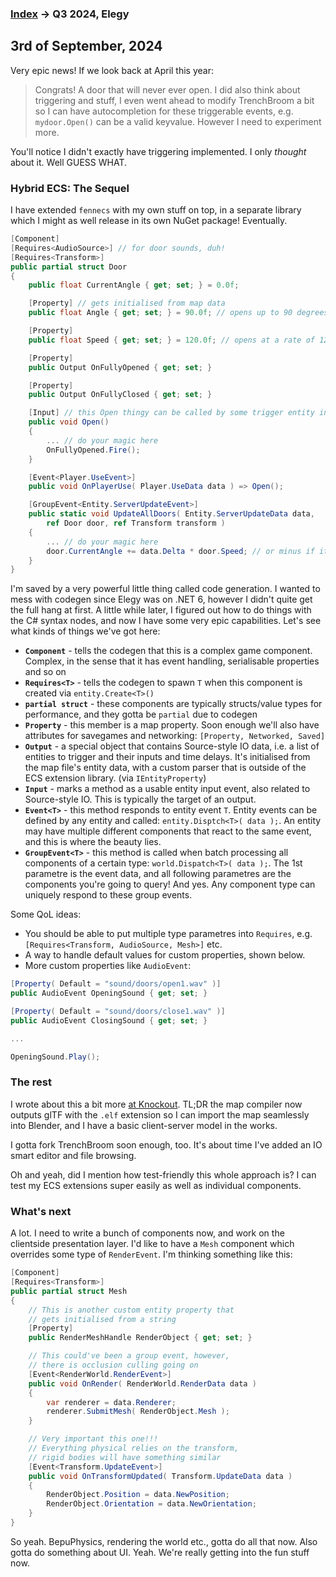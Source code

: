 
### [Index](../README.md) -> Q3 2024, Elegy

## 3rd of September, 2024

Very epic news! If we look back at April this year:

> Congrats! A door that will never ever open. I did also think about triggering and stuff, I even went ahead to modify TrenchBroom a bit so I can have autocompletion for these triggerable events, e.g. `mydoor.Open()` can be a valid keyvalue. However I need to experiment more.

You'll notice I didn't exactly have triggering implemented. I only *thought* about it. Well GUESS WHAT.

### Hybrid ECS: The Sequel

I have extended `fennecs` with my own stuff on top, in a separate library which I might as well release in its own NuGet package! Eventually.

```cs
[Component]
[Requires<AudioSource>] // for door sounds, duh!
[Requires<Transform>]
public partial struct Door
{
	public float CurrentAngle { get; set; } = 0.0f;

	[Property] // gets initialised from map data
	public float Angle { get; set; } = 90.0f; // opens up to 90 degrees by default

	[Property]
	public float Speed { get; set; } = 120.0f; // opens at a rate of 120 deg/sec by default

	[Property]
	public Output OnFullyOpened { get; set; }

	[Property]
	public Output OnFullyClosed { get; set; }

	[Input] // this Open thingy can be called by some trigger entity in the map!
	public void Open()
	{
		... // do your magic here
		OnFullyOpened.Fire();
	}

	[Event<Player.UseEvent>]
	public void OnPlayerUse( Player.UseData data ) => Open();

	[GroupEvent<Entity.ServerUpdateEvent>]
	public static void UpdateAllDoors( Entity.ServerUpdateData data,
		ref Door door, ref Transform transform )
	{
		... // do your magic here
		door.CurrentAngle += data.Delta * door.Speed; // or minus if it's closing, whatever
	}
}
```

I'm saved by a very powerful little thing called code generation. I wanted to mess with codegen since Elegy was on .NET 6, however I didn't quite get the full hang at first. A little while later, I figured out how to do things with the C# syntax nodes, and now I have some very epic capabilities. Let's see what kinds of things we've got here:
* **`Component`** - tells the codegen that this is a complex game component. Complex, in the sense that it has event handling, serialisable properties and so on
* **`Requires<T>`** - tells the codegen to spawn `T` when this component is created via `entity.Create<T>()`
* **`partial struct`** - these components are typically structs/value types for performance, and they gotta be `partial` due to codegen
* **`Property`** - this member is a map property. Soon enough we'll also have attributes for savegames and networking: `[Property, Networked, Saved]`
* **`Output`** - a special object that contains Source-style IO data, i.e. a list of entities to trigger and their inputs and time delays. It's initialised from the map file's entity data, with a custom parser that is outside of the ECS extension library. (via `IEntityProperty`)
* **`Input`** - marks a method as a usable entity input event, also related to Source-style IO. This is typically the target of an output.
* **`Event<T>`** - this method responds to entity event `T`. Entity events can be defined by any entity and called: `entity.Disptch<T>( data );`. An entity may have multiple different components that react to the same event, and this is where the beauty lies.
* **`GroupEvent<T>`** - this method is called when batch processing all components of a certain type: `world.Dispatch<T>( data );`. The 1st parametre is the event data, and all following parametres are the components you're going to query! And yes. Any component type can uniquely respond to these group events.

Some QoL ideas:
* You should be able to put multiple type parametres into `Requires`, e.g. `[Requires<Transform, AudioSource, Mesh>]` etc.
* A way to handle default values for custom properties, shown below.
* More custom properties like `AudioEvent`:
```cs
[Property( Default = "sound/doors/open1.wav" )]
public AudioEvent OpeningSound { get; set; }

[Property( Default = "sound/doors/close1.wav" )]
public AudioEvent ClosingSound { get; set; }

...

OpeningSound.Play();
```

### The rest

I wrote about this a bit more [at Knockout](https://knockout.chat/thread/58267). TL;DR the map compiler now outputs glTF with the `.elf` extension so I can import the map seamlessly into Blender, and I have a basic client-server model in the works.

I gotta fork TrenchBroom soon enough, too. It's about time I've added an IO smart editor and file browsing.

Oh and yeah, did I mention how test-friendly this whole approach is? I can test my ECS extensions super easily as well as individual components.

### What's next

A lot. I need to write a bunch of components now, and work on the clientside presentation layer. I'd like to have a `Mesh` component which overrides some type of `RenderEvent`. I'm thinking something like this:
```cs
[Component]
[Requires<Transform>]
public partial struct Mesh
{
	// This is another custom entity property that
	// gets initialised from a string
	[Property]
	public RenderMeshHandle RenderObject { get; set; }

	// This could've been a group event, however,
	// there is occlusion culling going on
	[Event<RenderWorld.RenderEvent>]
	public void OnRender( RenderWorld.RenderData data )
	{
		var renderer = data.Renderer;
		renderer.SubmitMesh( RenderObject.Mesh );
	}

	// Very important this one!!!
	// Everything physical relies on the transform,
	// rigid bodies will have something similar
	[Event<Transform.UpdateEvent>]
	public void OnTransformUpdated( Transform.UpdateData data )
	{
		RenderObject.Position = data.NewPosition;
		RenderObject.Orientation = data.NewOrientation;
	}
}
```

So yeah. BepuPhysics, rendering the world etc., gotta do all that now. Also gotta do something about UI. Yeah. We're really getting into the fun stuff now.
